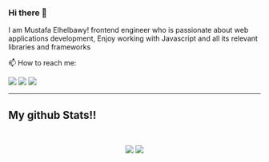 ### Hi there 👋

I am Mustafa Elhelbawy! frontend engineer who is passionate about web applications development, Enjoy working with Javascript and all its relevant libraries and frameworks 


📫 How to reach me:

[<img src="https://img.shields.io/badge/twitter-%231DA1F2.svg?&style=for-the-badge&logo=twitter&logoColor=white" />](https://twitter.com/mustafahelbawy) [<img src="https://img.shields.io/badge/medium-%2312100E.svg?&style=for-the-badge&logo=medium&logoColor=white" />](https://medium.com/@mustafahelbawy)  [<img src="https://img.shields.io/badge/linkedin-%230077B5.svg?&style=for-the-badge&logo=linkedin&logoColor=white" />](https://www.linkedin.com/in/melhelbawy/) 

---
## My github Stats!!

<br>

<p align = "center">
  <img src = "https://github-readme-stats.vercel.app/api?username=mustafa-elhelbawy&count_private=true&show_icons=true&line_height=27&theme=radical">
  <img src = "https://github-readme-stats.vercel.app/api/top-langs/?username=mustafa-elhelbawy&theme=dark&hide=html&layout=compact">
</p>

<!--
**mustafa-elhelbawy/mustafa-elhelbawy** is a ✨ _special_ ✨ repository because its `README.md` (this file) appears on your GitHub profile.

Here are some ideas to get you started:

- 🔭 I’m currently working on ...
- 🌱 I’m currently learning ...
- 👯 I’m looking to collaborate on ...
- 🤔 I’m looking for help with ...
- 💬 Ask me about ...
- 📫 How to reach me: ...
- 😄 Pronouns: ...
- ⚡ Fun fact: ...
-->
